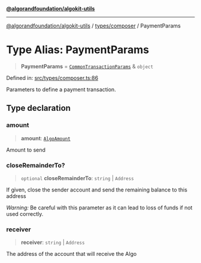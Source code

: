 [**@algorandfoundation/algokit-utils**](../../../README.md)

***

[@algorandfoundation/algokit-utils](../../../README.md) / [types/composer](../README.md) / PaymentParams

# Type Alias: PaymentParams

> **PaymentParams** = [`CommonTransactionParams`](CommonTransactionParams.md) & `object`

Defined in: [src/types/composer.ts:86](https://github.com/algorandfoundation/algokit-utils-ts/blob/main/src/types/composer.ts#L86)

Parameters to define a payment transaction.

## Type declaration

### amount

> **amount**: [`AlgoAmount`](../../amount/classes/AlgoAmount.md)

Amount to send

### closeRemainderTo?

> `optional` **closeRemainderTo**: `string` \| `Address`

If given, close the sender account and send the remaining balance to this address

*Warning:* Be careful with this parameter as it can lead to loss of funds if not used correctly.

### receiver

> **receiver**: `string` \| `Address`

The address of the account that will receive the Algo
